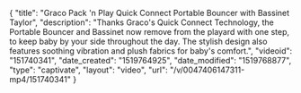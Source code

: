 {
    "title": "Graco Pack 'n Play Quick Connect Portable Bouncer with Bassinet Taylor",
    "description": "Thanks Graco's Quick Connect Technology, the Portable Bouncer and Bassinet now remove from the playard with one step, to keep baby by your side throughout the day. The stylish design also features soothing vibration and plush fabrics for baby's comfort.",
    "videoid": "151740341",
    "date_created": "1519764925",
    "date_modified": "1519768877",
    "type": "captivate",
    "layout": "video",
    "url": "\/v\/0047406147311-mp4\/151740341"
}
